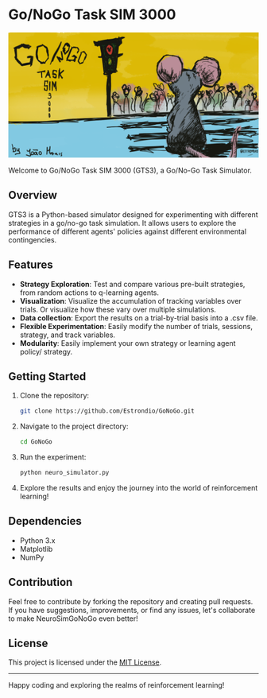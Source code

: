# Go/NoGo Task SIM 3000
![Banner for the GoNoGo SIM 3000, an anthropomorphic mouse looking staring into a red light](Images/Gonogogithub.png)

Welcome to Go/NoGo Task SIM 3000 (GTS3), a Go/No-Go Task Simulator.

## Overview

GTS3 is a Python-based simulator designed for experimenting with different strategies in a go/no-go task simulation. It allows users to explore the performance of different agents' policies against different environmental contingencies.

## Features

- **Strategy Exploration**: Test and compare various pre-built strategies, from random actions to q-learning agents.
- **Visualization**: Visualize the accumulation of tracking variables over trials. Or visualize how these vary over multiple simulations.
- **Data collection**: Export the results on a trial-by-trial basis into a .csv file. 
- **Flexible Experimentation**: Easily modify the number of trials, sessions, strategy, and track variables.
- **Modularity**: Easily implement your own strategy or learning agent policy/ strategy.

## Getting Started

1. Clone the repository:

    ```bash
    git clone https://github.com/Estrondio/GoNoGo.git
    ```

2. Navigate to the project directory:

    ```bash
    cd GoNoGo
    ```

3. Run the experiment:

    ```bash
    python neuro_simulator.py
    ```

4. Explore the results and enjoy the journey into the world of reinforcement learning!

## Dependencies

- Python 3.x
- Matplotlib
- NumPy

## Contribution

Feel free to contribute by forking the repository and creating pull requests. If you have suggestions, improvements, or find any issues, let's collaborate to make NeuroSimGoNoGo even better!

## License

This project is licensed under the [MIT License](LICENSE).

---

Happy coding and exploring the realms of reinforcement learning!
